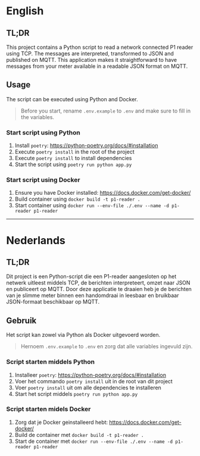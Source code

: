 # English
## TL;DR
This project contains a Python script to read a network connected P1 reader using TCP. The messages are interpreted, transformed to JSON and published on MQTT. This application makes it straightforward to have messages from your meter available in a readable JSON format on MQTT. 

## Usage
The script can be executed using Python and Docker.

> Before you start, rename `.env.example` to `.env` and make sure to fill in the variables.

### Start script using Python
1. Install `poetry`: https://python-poetry.org/docs/#installation
2. Execute `poetry install` in the root of the project
3. Execute `poetry install` to install dependencies
4. Start the script using `poetry run python app.py`

### Start script using Docker
1. Ensure you have Docker installed: https://docs.docker.com/get-docker/
2. Build container using  `docker build -t p1-reader .`
3. Start container using  `docker run --env-file ./.env --name -d p1-reader p1-reader`
---
# Nederlands
## TL;DR
Dit project is een Python-script die een P1-reader aangesloten op het netwerk uitleest middels TCP, de berichten interpreteert, omzet naar JSON en publiceert op MQTT. Door deze applicatie te draaien heb je de berichten van je slimme meter binnen een handomdraai in leesbaar en bruikbaar JSON-formaat beschikbaar op MQTT.

## Gebruik
Het script kan zowel via Python als Docker uitgevoerd worden.

> Hernoem `.env.example` to `.env` en zorg dat alle variables ingevuld zijn.

### Script starten middels Python
1. Installeer `poetry`: https://python-poetry.org/docs/#installation
2. Voer het commando `poetry install` uit in de root van dit project
3. Voer `poetry install` uit om alle dependencies te installeren
4. Start het script middels `poetry run python app.py`

### Script starten midels Docker
1. Zorg dat je Docker geinstalleerd hebt: https://docs.docker.com/get-docker/
2. Build de container met `docker build -t p1-reader .`
3. Start de container met `docker run --env-file ./.env --name -d p1-reader p1-reader`
